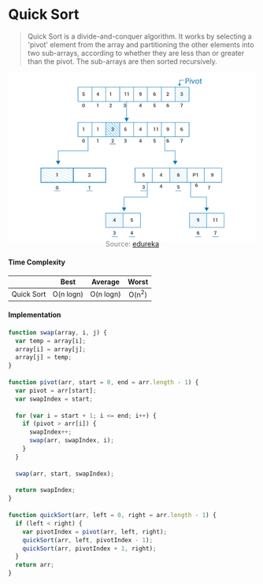 # Quick Sort

> Quick Sort is a divide-and-conquer algorithm. It works by selecting a 'pivot' element from the array and partitioning the other elements into two sub-arrays, according to whether they are less than or greater than the pivot. The sub-arrays are then sorted recursively.

![](quick-sort.png)

<p style="color: #888888; text-align: center; margin-top: -20px;">Source: <a href="https://www.edureka.co/blog/quick-sort-in-cpp">edureka</a></p>

#### Time Complexity

|            |   Best    |  Average  |      Worst       |
| ---------- | :-------: | :-------: | :--------------: |
| Quick Sort | O(n logn) | O(n logn) | O(n<sup>2</sup>) |

#### Implementation

```javascript
function swap(array, i, j) {
  var temp = array[i];
  array[i] = array[j];
  array[j] = temp;
}

function pivot(arr, start = 0, end = arr.length - 1) {
  var pivot = arr[start];
  var swapIndex = start;

  for (var i = start + 1; i <= end; i++) {
    if (pivot > arr[i]) {
      swapIndex++;
      swap(arr, swapIndex, i);
    }
  }

  swap(arr, start, swapIndex);

  return swapIndex;
}

function quickSort(arr, left = 0, right = arr.length - 1) {
  if (left < right) {
    var pivotIndex = pivot(arr, left, right);
    quickSort(arr, left, pivotIndex - 1);
    quickSort(arr, pivotIndex + 1, right);
  }
  return arr;
}
```
